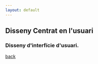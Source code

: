 ```yaml
---
layout: default
---
```


## Disseny Centrat en l'usuari

### Disseny d'interfície d'usuari.


[back](../metiprot.html)